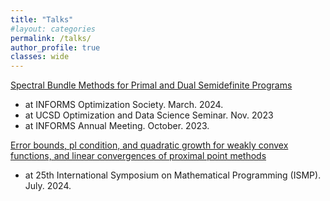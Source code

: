 ```yaml
---
title: "Talks"
#layout: categories
permalink: /talks/
author_profile: true
classes: wide
---
```



[Spectral Bundle Methods for Primal and Dual Semidefinite Programs](../files/2024-IOS-Liao.pdf)
- at INFORMS Optimization Society. March. 2024.
- at UCSD Optimization and Data Science Seminar. Nov. 2023
- at INFORMS Annual Meeting. October. 2023.



[Error bounds, pl condition, and quadratic growth for weakly convex functions, and linear convergences of proximal point methods](../files/2024-ISMP-Liao.pdf)
- at 25th International Symposium on Mathematical Programming (ISMP). July. 2024.
